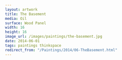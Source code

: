 ```yaml
---
layout: artwork
title: The Basement
media: Oil
surface: Wood Panel
width: 16
height: 16
image_url: /images/paintings/the-basement.jpg
date: 2014-06-01
tags: paintings thinkspace
redirect_from: "/Paintings/2014/06-TheBasement.html"
---
```

